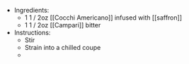 - Ingredients:
	- 1 1 / 2oz [[Cocchi Americano]] infused with [[saffron]]
	- 1 1 / 2oz [[Campari]] bitter
- Instructions:
	- Stir
	- Strain into a chilled coupe
	-